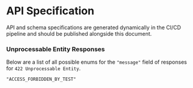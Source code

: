 # API Specification

API and schema specifications are generated dynamically in the CI/CD pipeline and should be published alongside this document.

### Unprocessable Entity Responses

Below are a list of all possible enums for the `"message"` field of responses for `422 Unprocessable Entity`.

```text
"ACCESS_FORBIDDEN_BY_TEST"
```
